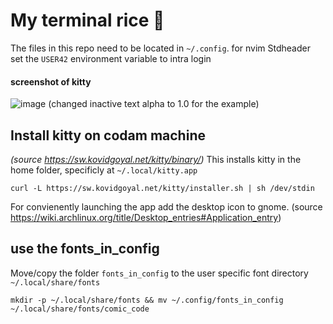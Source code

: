 # My terminal rice 🍚
The files in this repo need to be located in `~/.config`.
for nvim Stdheader set the `USER42` environment variable to intra login
#### screenshot of kitty
![image](https://github.com/mzwart-42/.config/assets/152659366/d7dff60f-2371-48fc-b6d6-97426693e93c)
(changed inactive text alpha to 1.0 for the example)
## Install kitty on codam machine
_(source https://sw.kovidgoyal.net/kitty/binary/)_
This installs kitty in the home folder, specificly at `~/.local/kitty.app`
```
curl -L https://sw.kovidgoyal.net/kitty/installer.sh | sh /dev/stdin
```
For convienently launching the app add the desktop icon to gnome.
(source https://wiki.archlinux.org/title/Desktop_entries#Application_entry)

## use the fonts_in_config
Move/copy the folder `fonts_in_config` to the user specific font directory `~/.local/share/fonts`
```
mkdir -p ~/.local/share/fonts && mv ~/.config/fonts_in_config ~/.local/share/fonts/comic_code
```
